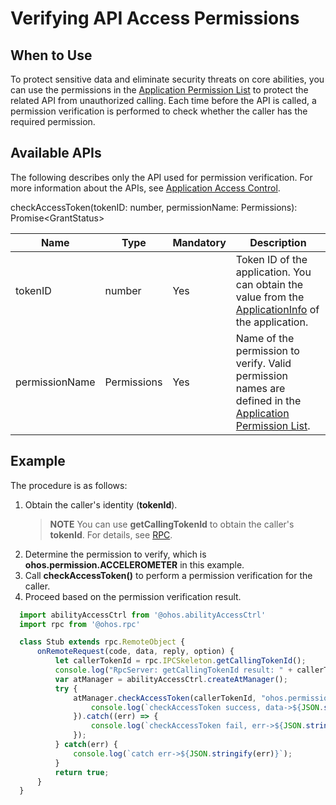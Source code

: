 # Verifying API Access Permissions

## When to Use

To protect sensitive data and eliminate security threats on core abilities, you can use the permissions in the [Application Permission List](permission-list.md) to protect the related API from unauthorized calling. Each time before the API is called, a permission verification is performed to check whether the caller has the required permission.

## Available APIs

The following describes only the API used for permission verification. For more information about the APIs, see [Application Access Control](../reference/apis/js-apis-abilityAccessCtrl.md).

checkAccessToken(tokenID: number, permissionName: Permissions): Promise&lt;GrantStatus&gt;

| Name  | Type                | Mandatory| Description                                      |
| -------- | -------------------  | ---- | ------------------------------------------ |
| tokenID   |  number   | Yes  | Token ID of the application. You can obtain the value from the [ApplicationInfo](../reference/apis/js-apis-bundleManager-applicationInfo.md) of the application.            |
| permissionName | Permissions | Yes  | Name of the permission to verify. Valid permission names are defined in the [Application Permission List](permission-list.md). |


## Example

The procedure is as follows:

1. Obtain the caller's identity (**tokenId**).
   > **NOTE**
   > You can use **getCallingTokenId** to obtain the caller's **tokenId**. For details, see [RPC](../reference/apis/js-apis-rpc.md).
2. Determine the permission to verify, which is **ohos.permission.ACCELEROMETER** in this example.
3. Call **checkAccessToken()** to perform a permission verification for the caller.
4. Proceed based on the permission verification result.

```js
  import abilityAccessCtrl from '@ohos.abilityAccessCtrl'
  import rpc from '@ohos.rpc'

  class Stub extends rpc.RemoteObject {
      onRemoteRequest(code, data, reply, option) {
          let callerTokenId = rpc.IPCSkeleton.getCallingTokenId();
          console.log("RpcServer: getCallingTokenId result: " + callerTokenId);
          var atManager = abilityAccessCtrl.createAtManager();
          try {
              atManager.checkAccessToken(callerTokenId, "ohos.permission.ACCELEROMETER").then((data) => {
                  console.log(`checkAccessToken success, data->${JSON.stringify(data)}`);
              }).catch((err) => {
                  console.log(`checkAccessToken fail, err->${JSON.stringify(err)}`);
              });
          } catch(err) {
              console.log(`catch err->${JSON.stringify(err)}`);
          }
          return true;
      }
  }

```
